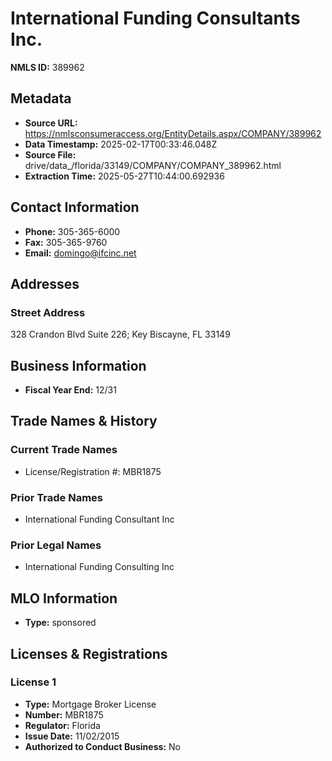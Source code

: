 # International Funding Consultants Inc.

**NMLS ID:** 389962

## Metadata
- **Source URL:** https://nmlsconsumeraccess.org/EntityDetails.aspx/COMPANY/389962
- **Data Timestamp:** 2025-02-17T00:33:46.048Z
- **Source File:** drive/data_/florida/33149/COMPANY/COMPANY_389962.html
- **Extraction Time:** 2025-05-27T10:44:00.692936

## Contact Information
- **Phone:** 305-365-6000
- **Fax:** 305-365-9760
- **Email:** domingo@ifcinc.net

## Addresses
### Street Address
328 Crandon Blvd Suite 226; Key Biscayne, FL 33149

## Business Information
- **Fiscal Year End:** 12/31

## Trade Names & History
### Current Trade Names
- License/Registration #: MBR1875

### Prior Trade Names
- International Funding Consultant Inc

### Prior Legal Names
- International Funding Consulting Inc

## MLO Information
- **Type:** sponsored

## Licenses & Registrations

### License 1
- **Type:** Mortgage Broker License
- **Number:** MBR1875
- **Regulator:** Florida
- **Issue Date:** 11/02/2015
- **Authorized to Conduct Business:** No
